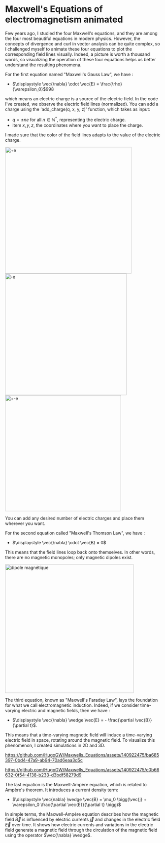 # Maxwell's Equations of electromagnetism animated
Few years ago, I studied the four Maxwell's equations, and they are among the four most beautiful equations in modern physics. However, the concepts of divergence and curl in vector analysis can be quite complex, so I challenged myself to animate these four equations to plot the corresponding field lines visually. Indeed, a picture is worth a thousand words, so visualizing the operation of these four equations helps us better understand the resulting phenomena.

For the first equation named "Maxwell's Gauss Law", we have :


-   $\displaystyle \vec{\nabla} \cdot \vec{E} = \frac{\rho}{\varepsilon_0}$998



which means an electric charge is a source of the electric field.
In the code I've created, we observe the electric field lines (normalized). You can add a charge using the 'add_charge(q, x, y, z)' function, which takes as input:

-   $q = {\pm n e}$ for all $n \in \mathbb{N}^*$, representing the electric charge.
-   item $x, y, z$, the coordinates where you want to place the charge.


I made sure that the color of the field lines adapts to the value of the electric charge.


<img width="410" alt="+e" src="https://github.com/HugoGW/Maxwells_Equations/assets/140922475/10f034dd-84b5-48f8-934d-cbaad4456c98"> 
<img width="394" alt="-e" src="https://github.com/HugoGW/Maxwells_Equations/assets/140922475/eefad147-c3a0-4ade-a508-a1f3b1e950ed">
<img width="376" alt="+-e" src="https://github.com/HugoGW/Maxwells_Equations/assets/140922475/99fa5c16-c02d-4f7e-bc21-5b1e622fd9ca">

You can add any desired number of electric charges and place them wherever you want. 



For the second equation called "Maxwell's Thomson Law", we have :


-    $\displaystyle \vec{\nabla} \cdot \vec{B} = 0$



This means that the field lines loop back onto themselves. In other words, there are no magnetic monopoles; only magnetic dipoles exist.

<img width="417" alt="dipole magnétique" src="https://github.com/HugoGW/Maxwells_Equations/assets/140922475/2eaafa07-026a-43ed-9feb-28c9b708893a">


The third equation, known as "Maxwell's Faraday Law", lays the foundation for what we call electromagnetic induction. Indeed, if we consider time-varying electric and magnetic fields, then we have : 


-    $\displaystyle \vec{\nabla} \wedge \vec{E} = - \frac{\partial \vec{B}}{\partial t}$.


This means that a time-varying magnetic field will induce a time-varying electric field in space, rotating around the magnetic field. To visualize this phenomenon, I created simulations in 2D and 3D.



https://github.com/HugoGW/Maxwells_Equations/assets/140922475/ba685397-0bd4-47a9-ab94-70ad6eaa3d5c

https://github.com/HugoGW/Maxwells_Equations/assets/140922475/c0b66632-0f54-4138-b233-d3bdf58279d9


The last equation is the Maxwell-Ampère equation, which is related to Ampère's theorem. It introduces a current density term:

-   $\displaystyle \vec{nabla} \wedge \vec{B} = \mu_0 \bigg(\vec{j} + \varepsilon_0 \frac{\partial \vec{E}}{\partial t} \bigg)$

In simple terms, the Maxwell-Ampère equation describes how the magnetic field $\vec{B}$ is influenced by electric currents $\vec{j}$ and changes in the electric field $\vec{E}$ over time. It shows how electric currents and variations in the electric field generate a magnetic field through the circulation of the magnetic field using the operator $\vec{\nabla} \wedge$.



